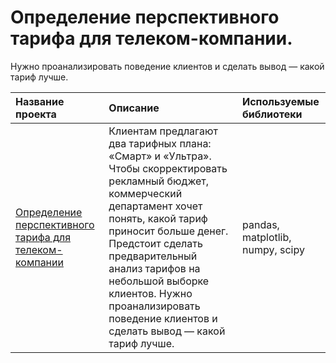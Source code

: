 # Определение перспективного тарифа для телеком-компании.
Нужно проанализировать поведение клиентов и сделать вывод — какой тариф лучше.

| Название проекта            | Описание         | Используемые библиотеки                     |
| :-------------------- | :--------------------- |:---------------------------|
|[Определение перспективного тарифа для телеком-компании](https://github.com/VH135/research_apartments_sale_ads/blob/main/research_apartments_sale_ads.ipynb "Определение перспективного тарифа для телеком-компании") | Клиентам предлагают два тарифных плана: «Смарт» и «Ультра». Чтобы скорректировать рекламный бюджет, коммерческий департамент хочет понять, какой тариф приносит больше денег. Предстоит сделать предварительный анализ тарифов на небольшой выборке клиентов. Нужно проанализировать поведение клиентов и сделать вывод — какой тариф лучше. | pandas, matplotlib, numpy, scipy |
